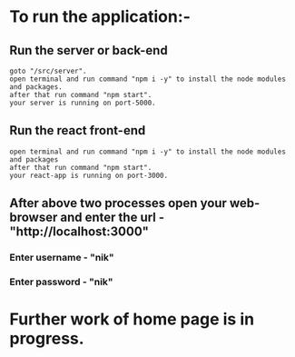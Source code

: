 # To run the application:-

## Run the server or back-end
    goto "/src/server".
    open terminal and run command "npm i -y" to install the node modules and packages.
    after that run command "npm start".
    your server is running on port-5000.

## Run the react front-end
    open terminal and run command "npm i -y" to install the node modules and packages
    after that run command "npm start".
    your react-app is running on port-3000.

## After above two processes open your web-browser and enter the url - "http://localhost:3000"

### Enter username - "nik"
### Enter password - "nik"

# Further work of home page is in progress.



    
